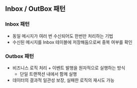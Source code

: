 ## Inbox / OutBox 패턴

### Inbox 패턴

- 동일 메시지가 여러 번 수신되어도 한번만 처리하는 기법
- 수신된 메시지를 Inbox 테이블에 저장해둠으로써 중복 여부를 확인

### Outbox 패턴

- 비즈니스 로직 처리 + 이벤트 발행을 원자적으로 실행하는 방식
  - 단일 트랜잭션 내에서 함께 실행
- 데이터의 결과적 일관성 보장, 실패한 로직의 재시도 가능
